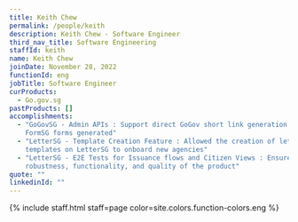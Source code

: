 ```yaml
---
title: Keith Chew
permalink: /people/keith
description: Keith Chew - Software Engineer
third_nav_title: Software Engineering
staffId: keith
name: Keith Chew
joinDate: November 28, 2022
functionId: eng
jobTitle: Software Engineer
curProducts:
  - Go.gov.sg
pastProducts: []
accomplishments:
  - "GoGovSG - Admin APIs : Support direct GoGov short link generation for all
    FormSG forms generated"
  - "LetterSG - Template Creation Feature : Allowed the creation of letter
    templates on LetterSG to onboard new agencies"
  - "LetterSG - E2E Tests for Issuance flows and Citizen Views : Ensured
    robustness, functionality, and quality of the product"
quote: ""
linkedinId: ""
---
```


{% include staff.html staff=page color=site.colors.function-colors.eng %}
